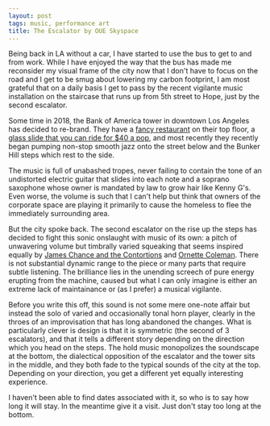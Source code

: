 ```yaml
---
layout: post
tags: music, performance art
title: The Escalator by OUE Skyspace
---
```


Being back in LA without a car, I have started to use the bus to get to and from work. While I have enjoyed the way that the bus has made me reconsider my visual frame of the city now that I don't have to focus on the road and I get to be smug about lowering my carbon footprint, I am most grateful that on a daily basis I get to pass by the recent vigilante music installation on the staircase that runs up from 5th street to Hope, just by the second escalator.

Some time in 2018, the Bank of America tower in downtown Los Angeles has decided to re-brand. They have a [fancy restaurant](https://www.71above.com/) on their top floor, a [glass slide that you can ride for $40 a pop](https://oue-skyspace.com/tickets), and most recently they recently began pumping non-stop smooth jazz onto the street below and the Bunker Hill steps which rest to the side.

The music is full of unabashed tropes, never failing to contain the tone of an undistorted electric guitar that slides into each note and a soprano saxophone whose owner is mandated by law to grow hair like Kenny G's. Even worse, the volume is such that I can't help but think that owners of the corporate space are playing it primarily to cause the homeless to flee the  immediately surrounding area. 

But the city spoke back. The second escalator on the rise up the steps has decided to fight this sonic onslaught with music of its own: a pitch of unwavering volume but timbrally varied squeaking that seems inspired equally by [James Chance and the Contortions](https://www.youtube.com/watch?v=uCI24Lt9aNQ) and [Ornette Coleman](https://www.youtube.com/watch?v=WB8f7bxioro). There is not substantial dynamic range to the piece or many parts that require subtle listening. The brilliance lies in the unending screech of pure energy erupting from the machine, caused but what I can only imagine is either an extreme lack of maintainance or (as I prefer) a musical vigilante. 

Before you write this off, this sound is not some mere one-note affair but instead the solo of varied and occasionally tonal horn player, clearly in the throes of an improvisation that has long abandoned the changes. What is particularly clever is design is that it is symmetric (the second of 3 escalators), and that it tells a different story depending on the direction which you head on the steps. The hold music monopolizes the soundscape at the bottom, the dialectical opposition of the escalator and the tower sits in the middle, and they both fade to the typical sounds of the city at the top. Depending on your direction, you get a different yet equally interesting experience.

I haven't been able to find dates associated with it, so who is to say how long it will stay. In the meantime give it a visit. Just don't stay too long at the bottom.